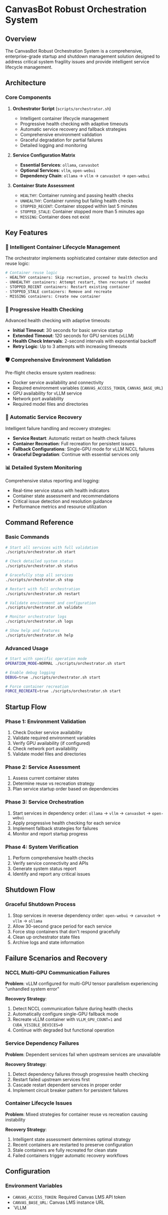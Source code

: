 # CanvasBot Robust Orchestration System

## Overview

The CanvasBot Robust Orchestration System is a comprehensive, enterprise-grade startup and shutdown management solution designed to address critical system fragility issues and provide intelligent service lifecycle management.

## Architecture

### Core Components

1. **Orchestrator Script** (`scripts/orchestrator.sh`)
   - Intelligent container lifecycle management
   - Progressive health checking with adaptive timeouts
   - Automatic service recovery and fallback strategies
   - Comprehensive environment validation
   - Graceful degradation for partial failures
   - Detailed logging and monitoring

2. **Service Configuration Matrix**
   - **Essential Services**: `ollama`, `canvasbot`
   - **Optional Services**: `vllm`, `open-webui`
   - **Dependency Chain**: `ollama` → `vllm` → `canvasbot` → `open-webui`

3. **Container State Assessment**
   - `HEALTHY`: Container running and passing health checks
   - `UNHEALTHY`: Container running but failing health checks
   - `STOPPED_RECENT`: Container stopped within last 5 minutes
   - `STOPPED_STALE`: Container stopped more than 5 minutes ago
   - `MISSING`: Container does not exist

## Key Features

### 🔧 Intelligent Container Lifecycle Management

The orchestrator implements sophisticated container state detection and reuse logic:

```bash
# Container reuse logic
- HEALTHY containers: Skip recreation, proceed to health checks
- UNHEALTHY containers: Attempt restart, then recreate if needed
- STOPPED_RECENT containers: Restart existing container
- STOPPED_STALE containers: Remove and recreate
- MISSING containers: Create new container
```

### 🎯 Progressive Health Checking

Advanced health checking with adaptive timeouts:

- **Initial Timeout**: 30 seconds for basic service startup
- **Extended Timeout**: 120 seconds for GPU services (vLLM)
- **Health Check Intervals**: 2-second intervals with exponential backoff
- **Retry Logic**: Up to 3 attempts with increasing timeouts

### 🛡️ Comprehensive Environment Validation

Pre-flight checks ensure system readiness:

- Docker service availability and connectivity
- Required environment variables (`CANVAS_ACCESS_TOKEN`, `CANVAS_BASE_URL`)
- GPU availability for vLLM service
- Network port availability
- Required model files and directories

### 🔄 Automatic Service Recovery

Intelligent failure handling and recovery strategies:

- **Service Restart**: Automatic restart on health check failures
- **Container Recreation**: Full recreation for persistent issues
- **Fallback Configurations**: Single-GPU mode for vLLM NCCL failures
- **Graceful Degradation**: Continue with essential services only

### 📊 Detailed System Monitoring

Comprehensive status reporting and logging:

- Real-time service status with health indicators
- Container state assessment and recommendations
- Critical issue detection and resolution guidance
- Performance metrics and resource utilization

## Command Reference

### Basic Commands

```bash
# Start all services with full validation
./scripts/orchestrator.sh start

# Check detailed system status
./scripts/orchestrator.sh status

# Gracefully stop all services
./scripts/orchestrator.sh stop

# Restart with full orchestration
./scripts/orchestrator.sh restart

# Validate environment and configuration
./scripts/orchestrator.sh validate

# Monitor orchestrator logs
./scripts/orchestrator.sh logs

# Show help and features
./scripts/orchestrator.sh help
```

### Advanced Usage

```bash
# Start with specific operation mode
OPERATION_MODE=NORMAL ./scripts/orchestrator.sh start

# Enable debug logging
DEBUG=true ./scripts/orchestrator.sh start

# Force container recreation
FORCE_RECREATE=true ./scripts/orchestrator.sh start
```

## Startup Flow

### Phase 1: Environment Validation
1. Check Docker service availability
2. Validate required environment variables
3. Verify GPU availability (if configured)
4. Check network port availability
5. Validate model files and directories

### Phase 2: Service Assessment
1. Assess current container states
2. Determine reuse vs recreation strategy
3. Plan service startup order based on dependencies

### Phase 3: Service Orchestration
1. Start services in dependency order: `ollama` → `vllm` → `canvasbot` → `open-webui`
2. Apply progressive health checking for each service
3. Implement fallback strategies for failures
4. Monitor and report startup progress

### Phase 4: System Verification
1. Perform comprehensive health checks
2. Verify service connectivity and APIs
3. Generate system status report
4. Identify and report any critical issues

## Shutdown Flow

### Graceful Shutdown Process
1. Stop services in reverse dependency order: `open-webui` → `canvasbot` → `vllm` → `ollama`
2. Allow 30-second grace period for each service
3. Force stop containers that don't respond gracefully
4. Clean up orchestrator state files
5. Archive logs and state information

## Failure Scenarios and Recovery

### NCCL Multi-GPU Communication Failures

**Problem**: vLLM configured for multi-GPU tensor parallelism experiencing "unhandled system error"

**Recovery Strategy**:
1. Detect NCCL communication failure during health checks
2. Automatically configure single-GPU fallback mode
3. Recreate vLLM container with `VLLM_GPU_COUNT=1` and `CUDA_VISIBLE_DEVICES=0`
4. Continue with degraded but functional operation

### Service Dependency Failures

**Problem**: Dependent services fail when upstream services are unavailable

**Recovery Strategy**:
1. Detect dependency failures through progressive health checking
2. Restart failed upstream services first
3. Cascade restart dependent services in proper order
4. Implement circuit breaker pattern for persistent failures

### Container Lifecycle Issues

**Problem**: Mixed strategies for container reuse vs recreation causing instability

**Recovery Strategy**:
1. Intelligent state assessment determines optimal strategy
2. Recent containers are restarted to preserve configuration
3. Stale containers are fully recreated for clean state
4. Failed containers trigger automatic recovery workflows

## Configuration

### Environment Variables

- `CANVAS_ACCESS_TOKEN`: Required Canvas LMS API token
- `CANVAS_BASE_URL`: Canvas LMS instance URL
- `VLLM